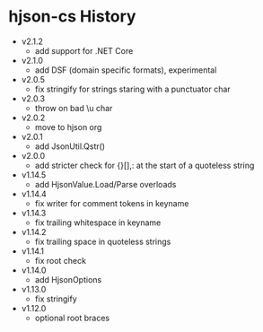# hjson-cs History

- v2.1.2
  - add support for .NET Core
- v2.1.0
  - add DSF (domain specific formats), experimental
- v2.0.5
  - fix stringify for strings staring with a punctuator char
- v2.0.3
  - throw on bad \u char
- v2.0.2
  - move to hjson org
- v2.0.1
  - add JsonUtil.Qstr()
- v2.0.0
  - add stricter check for {}[],: at the start of a quoteless string
- v1.14.5
  - add HjsonValue.Load/Parse overloads
- v1.14.4
  - fix writer for comment tokens in keyname
- v1.14.3
  - fix trailing whitespace in keyname
- v1.14.2
  - fix trailing space in quoteless strings
- v1.14.1
  - fix root check
- v1.14.0
  - add HjsonOptions
- v1.13.0
  - fix stringify
- v1.12.0
  - optional root braces
